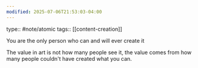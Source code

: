 ```yaml
---
modified: 2025-07-06T21:53:03-04:00
---
```

type:: #note/atomic
tags:: [[content-creation]]

You are the only person who can and will ever create it

The value in art is not how many people see it, the value comes from how many people couldn't have created what you can.
